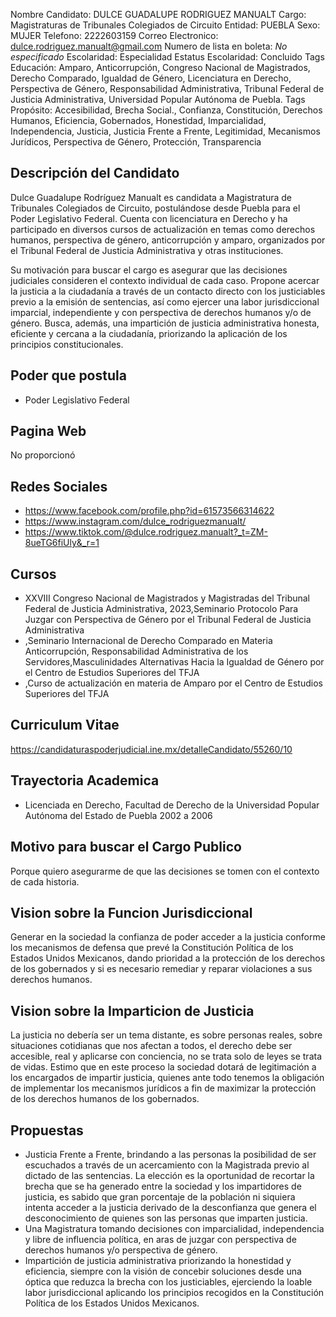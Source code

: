 Nombre Candidato: DULCE GUADALUPE RODRIGUEZ MANUALT
Cargo: Magistraturas de Tribunales Colegiados de Circuito
Entidad: PUEBLA
Sexo: MUJER
Telefono: 2222603159
Correo Electronico: dulce.rodriguez.manualt@gmail.com
Numero de lista en boleta: *No especificado*
Escolaridad: Especialidad
Estatus Escolaridad: Concluido
Tags Educación: Amparo, Anticorrupción, Congreso Nacional de Magistrados, Derecho Comparado, Igualdad de Género, Licenciatura en Derecho, Perspectiva de Género, Responsabilidad Administrativa, Tribunal Federal de Justicia Administrativa, Universidad Popular Autónoma de Puebla.
Tags Propósito: Accesibilidad, Brecha Social., Confianza, Constitución, Derechos Humanos, Eficiencia, Gobernados, Honestidad, Imparcialidad, Independencia, Justicia, Justicia Frente a Frente, Legitimidad, Mecanismos Jurídicos, Perspectiva de Género, Protección, Transparencia


## Descripción del Candidato 

Dulce Guadalupe Rodríguez Manualt es candidata a Magistratura de Tribunales Colegiados de Circuito, postulándose desde Puebla para el Poder Legislativo Federal. Cuenta con licenciatura en Derecho y ha participado en diversos cursos de actualización en temas como derechos humanos, perspectiva de género, anticorrupción y amparo, organizados por el Tribunal Federal de Justicia Administrativa y otras instituciones.

Su motivación para buscar el cargo es asegurar que las decisiones judiciales consideren el contexto individual de cada caso. Propone acercar la justicia a la ciudadanía a través de un contacto directo con los justiciables previo a la emisión de sentencias, así como ejercer una labor jurisdiccional imparcial, independiente y con perspectiva de derechos humanos y/o de género. Busca, además, una impartición de justicia administrativa honesta, eficiente y cercana a la ciudadanía, priorizando la aplicación de los principios constitucionales.


## Poder que postula

- Poder Legislativo Federal


## Pagina Web

No proporcionó


## Redes Sociales

- https://www.facebook.com/profile.php?id=61573566314622
- https://www.instagram.com/dulce_rodriguezmanualt/
- https://www.tiktok.com/@dulce.rodriguez.manualt?_t=ZM-8ueTG6fiUly&_r=1


## Cursos

- XXVIII Congreso Nacional de Magistrados y Magistradas del Tribunal Federal de Justicia Administrativa, 2023,Seminario Protocolo Para Juzgar con Perspectiva de Género por el Tribunal Federal de Justicia Administrativa
- ,Seminario Internacional de Derecho Comparado en Materia Anticorrupción, Responsabilidad Administrativa de los Servidores,Masculinidades Alternativas Hacia la Igualdad de Género por el Centro de Estudios Superiores del TFJA
- ,Curso de actualización en materia de Amparo por el Centro de Estudios Superiores del TFJA


## Curriculum Vitae

https://candidaturaspoderjudicial.ine.mx/detalleCandidato/55260/10


## Trayectoria Academica

- Licenciada en Derecho, Facultad de Derecho de la Universidad Popular Autónoma del Estado de Puebla 2002 a 2006


## Motivo para buscar el Cargo Publico

Porque quiero asegurarme de que las decisiones se tomen con el contexto de cada historia.


## Vision sobre la Funcion Jurisdiccional

Generar en la sociedad la confianza de poder acceder a la justicia conforme los mecanismos de defensa que prevé la Constitución Política de los Estados Unidos Mexicanos, dando prioridad a la protección de los derechos de los gobernados y si es necesario remediar y reparar violaciones a sus derechos humanos.


## Vision sobre la Imparticion de Justicia

La justicia no debería ser un tema distante, es sobre personas reales, sobre situaciones cotidianas que nos afectan a todos, el derecho debe ser accesible, real y aplicarse con conciencia, no se trata solo de leyes se trata de vidas. Estimo que en este proceso la sociedad dotará de legitimación a los encargados de impartir justicia, quienes ante todo tenemos la obligación de implementar los mecanismos jurídicos a fin de maximizar la protección de los derechos humanos de los gobernados.


## Propuestas

- Justicia Frente a Frente, brindando a las personas la posibilidad de ser escuchados a través de un acercamiento con la Magistrada previo al dictado de las sentencias. La elección es la oportunidad de recortar la brecha que se ha generado entre la sociedad y los impartidores de justicia, es sabido que gran porcentaje de la población ni siquiera intenta acceder a la justicia derivado de la desconfianza que genera el desconocimiento de quienes son las personas que imparten justicia.
- Una Magistratura tomando decisiones con imparcialidad, independencia y libre de influencia política, en aras de juzgar con perspectiva de derechos humanos y/o perspectiva de género.
- Impartición de justicia administrativa priorizando la honestidad y eficiencia, siempre con la visión de concebir soluciones desde una óptica que reduzca la brecha con los justiciables, ejerciendo la loable labor jurisdiccional aplicando los principios recogidos en la Constitución Política de los Estados Unidos Mexicanos.

